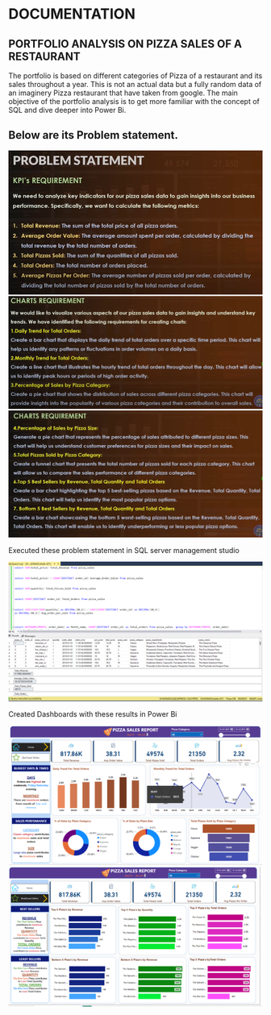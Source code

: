 # DOCUMENTATION 

## PORTFOLIO ANALYSIS ON PIZZA SALES OF A RESTAURANT

The portfolio is based on different categories of Pizza of a restaurant and its sales throughout a year.
This is not an actual data but a fully random data of an imaginery Pizza restaurant that have taken from google.
The main objective of the portfolio analysis is to get more familiar with the concept of SQL and dive deeper into Power Bi.

## Below are its Problem statement.
![](KPI_req.png)
![](Chart_req-1.png)
![](Chart_req-2.png)

Executed these problem statement in SQL server management studio

![](SQLQuery1.sql.png)

Created Dashboards with these results in Power Bi

![](Power_Bi-Home.png)
![](Power_Bi-Sellers.png)

